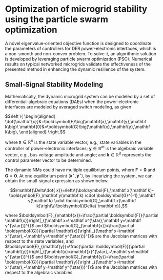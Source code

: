 # Optimization of microgrid stability using the particle swarm optimization

A novel eigenvalue-oriented objective function is designed to coordinate the parameters of controllers for DER power-electronic interfaces, which is a non-smooth and non-convex problem. To solve it, an algorithmic solution is developed by leveraging particle swarm optimization (PSO). Numerical results on typical networked microgrids validate the effectiveness of the presented method in enhancing the dynamic resilience of the system.

## Small-Signal Stability Modeling

Mathematically, the dynamic microgrid system can be modeled by a set of differential-algebraic equations (DAEs) when the power-electronic interfaces are modeled by averaged switch modeling, as given

$$\left \\{ \begin{aligned}
\dot{\mathbf{x}}&=\boldsymbol{F}\big(\mathbf{x},\mathbf{y},\mathbf k\big)\\
\mathbf{0}&=\boldsymbol{G}\big(\mathbf{x},\mathbf{y},\mathbf k\big), 
\end{aligned} \right.$$

where $\mathbf{x} \in \mathbb{R}^n$ is the state variable vector, e.g., state variables in the controller of power-electronic interfaces;  $\mathbf{y} \in \mathbb{R}^m$ is the algebraic variable vector, e.g.,  bus voltage amplitude and angle;
and $\mathbf k \in \mathbb{R}^d$ represents the control parameter vector to be determined.

The dynamic NMs could have multiple equilibrium points, where  $\boldsymbol{F}=\boldsymbol{0}$ and $\boldsymbol{G}=\boldsymbol{0}$. At one equilibrium point $(\mathbf{x}^{\star},\mathbf{y}^{\star})$, by linearizing the system, we can obtain the small-signal expression as shown below.

$$\mathbf{\Delta\dot{  x}}=\left\\{\boldsymbol{F}_\mathbf x(\mathbf k)-\boldsymbol{F}_\mathbf y(\mathbf k) \cdot \boldsymbol{G}^{-1}_\mathbf y(\mathbf k) \cdot \boldsymbol{G}_\mathbf x(\mathbf k)\right\\}\boldsymbol{\Delta{ \mathbf x}},$$

where $\boldsymbol{F}_{\mathbf{x}}=\frac{\partial \boldsymbol{F}}{\partial \mathbf{x}}\right|_{(\mathbf x=\mathbf x^{\star},\mathbf y=\mathbf y^{\star})}^{}$ and $\boldsymbol{G}_{\mathbf{x}}=\frac{\partial \boldsymbol{G}}{\partial \mathbf{x}}\right|_{(\mathbf x=\mathbf x^{\star},~\mathbf y=\mathbf y^{\star})}^{}$ are the Jacobian matrices with respect to the state variables, and $\boldsymbol{F}_{\mathbf{y}}=\frac{\partial \boldsymbol{F}}{\partial \mathbf{y}}\right|_{(\mathbf{x}=\mathbf{x}^{\star},~\mathbf y=\mathbf y^{\star})}^{}$ and $\boldsymbol{G}_{\mathbf{y}}=\frac{\partial \boldsymbol{G}}{\partial \mathbf{y}}\right|_{(\mathbf x=\mathbf x^{\star},~\mathbf y=\mathbf y^{\star})}^{}$ are the Jacobian matrices with respect to the algebraic variables.
